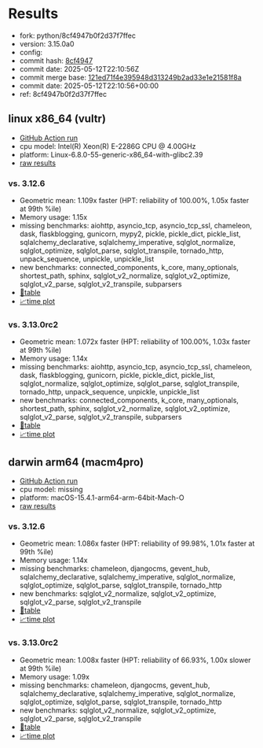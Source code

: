 # Results

- fork: python/8cf4947b0f2d37f7ffec
- version: 3.15.0a0
- config: 
- commit hash: [8cf4947](https://github.com/python/cpython/commit/8cf4947)
- commit date: 2025-05-12T22:10:56Z
- commit merge base: [121ed71f4e395948d313249b2ad33e1e21581f8a](https://github.com/python/cpython/commit/121ed71f4e395948d313249b2ad33e1e21581f8a)
- commit date: 2025-05-12T22:10:56+00:00
- ref: 8cf4947b0f2d37f7ffec

## linux x86_64 (vultr)

- [GitHub Action run](https://github.com/facebookexperimental/free-threading-benchmarking/actions/runs/14985396477)
- cpu model: Intel(R) Xeon(R) E-2286G CPU @ 4.00GHz
- platform: Linux-6.8.0-55-generic-x86_64-with-glibc2.39
- [raw results](bm-20250512-vultr-x86_64-python-8cf4947b0f2d37f7ffec-3.15.0a0-8cf4947.json)

### vs. 3.12.6

- Geometric mean: 1.109x faster (HPT: reliability of 100.00%, 1.05x faster at 99th %ile)
- Memory usage: 1.15x
- missing benchmarks: aiohttp, asyncio_tcp, asyncio_tcp_ssl, chameleon, dask, flaskblogging, gunicorn, mypy2, pickle, pickle_dict, pickle_list, sqlalchemy_declarative, sqlalchemy_imperative, sqlglot_normalize, sqlglot_optimize, sqlglot_parse, sqlglot_transpile, tornado_http, unpack_sequence, unpickle, unpickle_list
- new benchmarks: connected_components, k_core, many_optionals, shortest_path, sphinx, sqlglot_v2_normalize, sqlglot_v2_optimize, sqlglot_v2_parse, sqlglot_v2_transpile, subparsers
- [📄table](bm-20250512-vultr-x86_64-python-8cf4947b0f2d37f7ffec-3.15.0a0-8cf4947-vs-3.12.6.md)
- [📈time plot](bm-20250512-vultr-x86_64-python-8cf4947b0f2d37f7ffec-3.15.0a0-8cf4947-vs-3.12.6.svg)

### vs. 3.13.0rc2

- Geometric mean: 1.072x faster (HPT: reliability of 100.00%, 1.03x faster at 99th %ile)
- Memory usage: 1.14x
- missing benchmarks: aiohttp, asyncio_tcp, asyncio_tcp_ssl, chameleon, dask, flaskblogging, gunicorn, pickle, pickle_dict, pickle_list, sqlglot_normalize, sqlglot_optimize, sqlglot_parse, sqlglot_transpile, tornado_http, unpack_sequence, unpickle, unpickle_list
- new benchmarks: connected_components, k_core, many_optionals, shortest_path, sphinx, sqlglot_v2_normalize, sqlglot_v2_optimize, sqlglot_v2_parse, sqlglot_v2_transpile, subparsers
- [📄table](bm-20250512-vultr-x86_64-python-8cf4947b0f2d37f7ffec-3.15.0a0-8cf4947-vs-3.13.0rc2.md)
- [📈time plot](bm-20250512-vultr-x86_64-python-8cf4947b0f2d37f7ffec-3.15.0a0-8cf4947-vs-3.13.0rc2.svg)

## darwin arm64 (macm4pro)

- [GitHub Action run](https://github.com/facebookexperimental/free-threading-benchmarking/actions/runs/14985396477)
- cpu model: missing
- platform: macOS-15.4.1-arm64-arm-64bit-Mach-O
- [raw results](bm-20250512-macm4pro-arm64-python-8cf4947b0f2d37f7ffec-3.15.0a0-8cf4947.json)

### vs. 3.12.6

- Geometric mean: 1.086x faster (HPT: reliability of 99.98%, 1.01x faster at 99th %ile)
- Memory usage: 1.14x
- missing benchmarks: chameleon, djangocms, gevent_hub, sqlalchemy_declarative, sqlalchemy_imperative, sqlglot_normalize, sqlglot_optimize, sqlglot_parse, sqlglot_transpile, tornado_http
- new benchmarks: sqlglot_v2_normalize, sqlglot_v2_optimize, sqlglot_v2_parse, sqlglot_v2_transpile
- [📄table](bm-20250512-macm4pro-arm64-python-8cf4947b0f2d37f7ffec-3.15.0a0-8cf4947-vs-3.12.6.md)
- [📈time plot](bm-20250512-macm4pro-arm64-python-8cf4947b0f2d37f7ffec-3.15.0a0-8cf4947-vs-3.12.6.svg)

### vs. 3.13.0rc2

- Geometric mean: 1.008x faster (HPT: reliability of 66.93%, 1.00x slower at 99th %ile)
- Memory usage: 1.09x
- missing benchmarks: chameleon, djangocms, gevent_hub, sqlalchemy_declarative, sqlalchemy_imperative, sqlglot_normalize, sqlglot_optimize, sqlglot_parse, sqlglot_transpile, tornado_http
- new benchmarks: sqlglot_v2_normalize, sqlglot_v2_optimize, sqlglot_v2_parse, sqlglot_v2_transpile
- [📄table](bm-20250512-macm4pro-arm64-python-8cf4947b0f2d37f7ffec-3.15.0a0-8cf4947-vs-3.13.0rc2.md)
- [📈time plot](bm-20250512-macm4pro-arm64-python-8cf4947b0f2d37f7ffec-3.15.0a0-8cf4947-vs-3.13.0rc2.svg)

